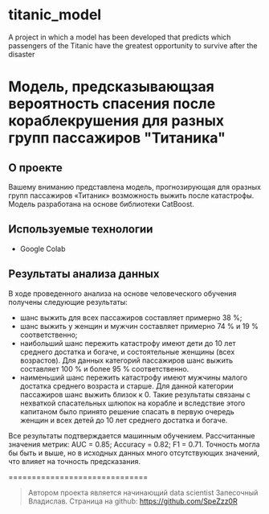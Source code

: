 # titanic_model
A project in which a model has been developed that predicts which passengers of the Titanic have the greatest opportunity to survive after the disaster

# Модель, предсказывающзая вероятность спасения после кораблекрушения для разных групп пассажиров "Титаника"


## О проекте
Вашему вниманию представлена модель, прогнозирующая для оразных групп пассажиров «Титаник» возможность выжить после катастрофы. Модель разработана на основе библиотеки CatBoost.


## Используемые технологии
- Google Colab


## Результаты анализа данных	
В ходе проведенного анализа на основе человеческого обучения получены следующие результаты:
- шанс выжить для всех пассажиров составляет примерно 38 %;
- шанс выжить у женщин и мужчин составляет примерно 74 % и 19 % соответственно;
- наибольший шанс пережить катастрофу имеют дети до 10 лет среднего достатка и богаче, и состоятельные женщины (всех возрастов). Для данных категорий пассажиров шанс выжить составляет 100 % и более 95 % соответственно.
- наименьший шанс пережить катастрофу имеют мужчины малого достатка среднего возраста и старше. Для данной категории пассажиров шанс выжить близок к 0.
Такие результаты связаны с нехваткой спасательных шлюпок на корабле и вследствие этого капитаном было принято решение спасать в первую очередь женщин и всех детей до 10 лет среднего достатка и богаче.
	
Все результаты подтверждается машинным обучением. 
Рассчитанные значения метрик:
AUC = 0.85; 
Accuracy = 0.82; 
F1 = 0.71.
Точность могла бы быть и выше, но в исходных данных много отсутствующих значений, что влияет на точность предсказания.


==============================

> Автором проекта является начинающий data scientist
> Запесочный Владислав. 
> Страница на github: https://github.com/SpeZzz0R  
> 
